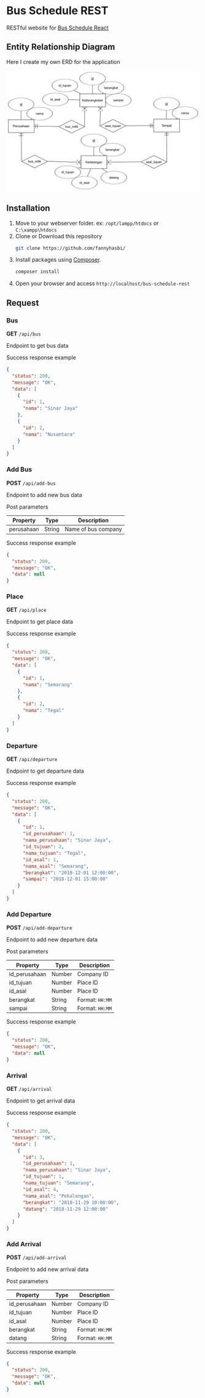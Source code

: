 # Bus Schedule REST
RESTful website for [Bus Schedule React](https://github.com/fannyhasbi/bus-schedule-react)

## Entity Relationship Diagram
Here I create my own ERD for the application

![Bus Schedule REST](./bus-schedule-erd.png "Bus Schedule REST")

## Installation
1. Move to your webserver folder. ex: `/opt/lampp/htdocs` or `C:\xampp\htdocs`
2. Clone or Download this repository
   ```bash
   git clone https://github.com/fannyhasbi/
   ```
3. Install packages using [Composer](https://getcomposer.org/).
   ```bash
   composer install
   ```
4. Open your browser and access `http://localhost/bus-schedule-rest`

## Request
### Bus
**GET** `/api/bus`

Endpoint to get bus data

Success response example
```json
{
  "status": 200,
  "message": "OK",
  "data": [
    {
      "id": 1,
      "nama": "Sinar Jaya"
    },
    {
      "id": 2,
      "nama": "Nusantara"
    }
  ]
}
```

### Add Bus
**POST** `/api/add-bus`

Endpoint to add new bus data

Post parameters

| Property | Type | Description |
| --- | --- | --- |
| perusahaan | String | Name of bus company |

Success response example
```json
{
  "status": 200,
  "message": "OK",
  "data": null
}
```

### Place
**GET** `/api/place`

Endpoint to get place data

Success response example
```json
{
  "status": 200,
  "message": "OK",
  "data": [
    {
      "id": 1,
      "nama": "Semarang"
    },
    {
      "id": 2,
      "nama": "Tegal"
    }
  ]
}
```

### Departure
**GET** `/api/departure`

Endpoint to get departure data

Success response example
```json
{
  "status": 200,
  "message": "OK",
  "data": [
    {
      "id": 1,
      "id_perusahaan": 1,
      "nama_perusahaan": "Sinar Jaya",
      "id_tujuan": 2,
      "nama_tujuan": "Tegal",
      "id_asal": 1,
      "nama_asal": "Semarang",
      "berangkat": "2018-12-01 12:00:00",
      "sampai": "2018-12-01 15:00:00"
    }
  ]
}
```

### Add Departure
**POST** `/api/add-departure`

Endpoint to add new departure data

Post parameters

| Property | Type | Description |
| --- | --- | --- |
| id_perusahaan | Number | Company ID |
| id_tujuan | Number | Place ID |
| id_asal | Number | Place ID |
| berangkat | String | Format: `HH:MM` |
| sampai | String | Format: `HH:MM` |

Success response example
```json
{
  "status": 200,
  "message": "OK",
  "data": null
}
```

### Arrival
**GET** `/api/arrival`

Endpoint to get arrival data

Success response example
```json
{
  "status": 200,
  "message": "OK",
  "data": [
    {
      "id": 3,
      "id_perusahaan": 1,
      "nama_perusahaan": "Sinar Jaya",
      "id_tujuan": 1,
      "nama_tujuan": "Semarang",
      "id_asal": 4,
      "nama_asal": "Pekalongan",
      "berangkat": "2018-11-29 10:00:00",
      "datang": "2018-11-29 12:00:00"
    }
  ]
}
```

### Add Arrival
**POST** `/api/add-arrival`

Endpoint to add new arrival data

Post parameters

| Property | Type | Description |
| --- | --- | --- |
| id_perusahaan | Number | Company ID |
| id_tujuan | Number | Place ID |
| id_asal | Number | Place ID |
| berangkat | String | Format: `HH:MM` |
| datang | String | Format: `HH:MM` |

Success response example
```json
{
  "status": 200,
  "message": "OK",
  "data": null
}
```